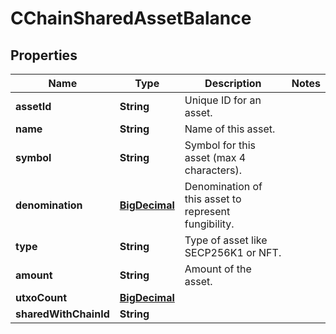 # CChainSharedAssetBalance

## Properties
Name | Type | Description | Notes
------------ | ------------- | ------------- | -------------
**assetId** | **String** | Unique ID for an asset. | 
**name** | **String** | Name of this asset. | 
**symbol** | **String** | Symbol for this asset (max 4 characters). | 
**denomination** | [**BigDecimal**](BigDecimal.md) | Denomination of this asset to represent fungibility. | 
**type** | **String** | Type of asset like SECP256K1 or NFT. | 
**amount** | **String** | Amount of the asset. | 
**utxoCount** | [**BigDecimal**](BigDecimal.md) |  | 
**sharedWithChainId** | **String** |  | 
